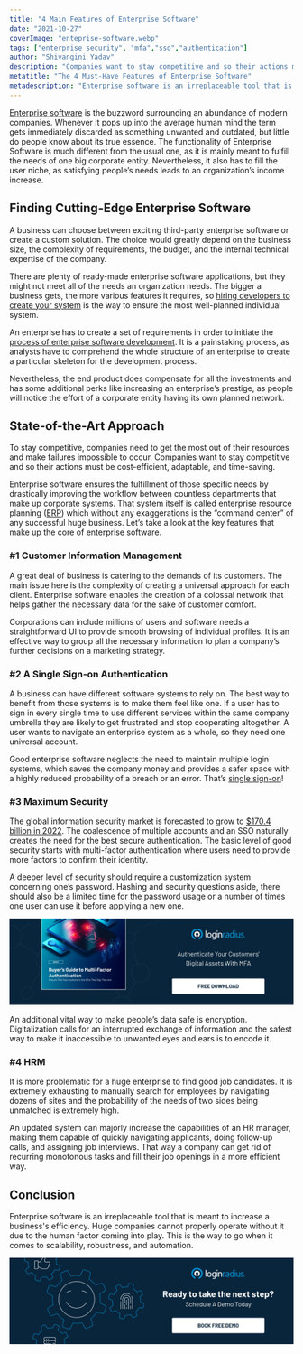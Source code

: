 ```yaml
---
title: "4 Main Features of Enterprise Software"
date: "2021-10-27"
coverImage: "enteprise-software.webp"
tags: ["enterprise security", "mfa","sso","authentication"]
author: "Shivangini Yadav"
description: "Companies want to stay competitive and so their actions must be cost-efficient, adaptable, and time-saving. Enterprise software ensures the fulfillment of those specific needs by drastically improving the workflow between countless departments that make up corporate systems."
metatitle: "The 4 Must-Have Features of Enterprise Software"
metadescription: "Enterprise software is an irreplaceable tool that is meant to increase a business' efficiency. Learn about the four must-have features in your enterprise software."
---
```


[Enterprise software](https://en.wikipedia.org/wiki/Enterprise_software) is the buzzword surrounding an abundance of modern companies. Whenever it pops up into the average human mind the term gets immediately discarded as something unwanted and outdated, but little do people know about its true essence. The functionality of Enterprise Software is much different from the usual one, as it is mainly meant to fulfill the needs of one big corporate entity. Nevertheless, it also has to fill the user niche, as satisfying people’s needs leads to an organization’s income increase. 


## Finding Cutting-Edge Enterprise Software

A business can choose between exciting third-party enterprise software or create a custom solution. The choice would greatly depend on the business size, the complexity of requirements, the budget, and the internal technical expertise of the company.

There are plenty of ready-made enterprise software applications, but they might not meet all of the needs an organization needs. The bigger a business gets, the more various features it requires, so <a rel="nofollow" href="https://talmatic.com/blog/team-management/tips-to-find-best-programmers-for-startup/">hiring developers to create your system</a> is the way to ensure the most well-planned individual system.

An enterprise has to create a set of requirements in order to initiate the [process of enterprise software development](https://www.scnsoft.com/software-development/enterprise#stages). It is a painstaking process, as analysts have to comprehend the whole structure of an enterprise to create a particular skeleton for the development process.

Nevertheless, the end product does compensate for all the investments and has some additional perks like increasing an enterprise’s prestige, as people will notice the effort of a corporate entity having its own planned network.  


## State-of-the-Art Approach  

To stay competitive, companies need to get the most out of their resources and make failures impossible to occur. Companies want to stay competitive and so their actions must be cost-efficient, adaptable, and time-saving. 

Enterprise software ensures the fulfillment of those specific needs by drastically improving the workflow between countless departments that make up corporate systems. That system itself is called enterprise resource planning ([ERP](https://www.oracle.com/erp/what-is-erp/)) which without any exaggerations is the “command center” of any successful huge business. Let’s take a look at the key features that make up the core of enterprise software. 


### #1 Customer Information Management 

A great deal of business is catering to the demands of its customers. The main issue here is the complexity of creating a universal approach for each client. Enterprise software enables the creation of a colossal network that helps gather the necessary data for the sake of customer comfort. 

Corporations can include millions of users and software needs a straightforward UI to provide smooth browsing of individual profiles. It is an effective way to group all the necessary information to plan a company’s further decisions on a marketing strategy. 


### #2 A Single Sign-on Authentication  

A business can have different software systems to rely on. The best way to benefit from those systems is to make them feel like one. If a user has to sign in every single time to use different services within the same company umbrella they are likely to get frustrated and stop cooperating altogether. A user wants to navigate an enterprise system as a whole, so they need one universal account. 

Good enterprise software neglects the need to maintain multiple login systems, which saves the company money and provides a safer space with a highly reduced probability of a breach or an error. That’s [single sign-on](https://www.loginradius.com/blog/identity/what-is-single-sign-on/)! 


### #3 Maximum Security  

The global information security market is forecasted to grow to [$170.4 billion in 2022](https://www.packetlabs.net/cybersecurity-statistics-2021/). The coalescence of multiple accounts and an SSO naturally creates the need for the best secure authentication. The basic level of good security starts with multi-factor authentication where users need to provide more factors to confirm their identity. 

A deeper level of security should require a customization system concerning one’s password. Hashing and security questions aside, there should also be a limited time for the password usage or a number of times one user can use it before applying a new one. 

[![EB-GD-to-MFA](EB-GD-to-MFA.webp)](https://www.loginradius.com/resource/ebook/buyers-guide-to-multi-factor-authentication/)

An additional vital way to make people’s data safe is encryption. Digitalization calls for an interrupted exchange of information and the safest way to make it inaccessible to unwanted eyes and ears is to encode it. 


### #4 HRM  

It is more problematic for a huge enterprise to find good job candidates. It is extremely exhausting to manually search for employees by navigating dozens of sites and the probability of the needs of two sides being unmatched is extremely high. 

An updated system can majorly increase the capabilities of an HR manager, making them capable of quickly navigating applicants, doing follow-up calls, and assigning job interviews. That way a company can get rid of recurring monotonous tasks and fill their job openings in a more efficient way.


## Conclusion

Enterprise software is an irreplaceable tool that is meant to increase a business's efficiency. Huge companies cannot properly operate without it due to the human factor coming into play. This is the way to go when it comes to scalability, robustness, and automation.

[![book-a-demo-loginradius](../../assets/book-a-demo-loginradius.webp)](https://www.loginradius.com/contact-us?utm_source=blog&utm_medium=web&utm_campaign=4-features-enterprise-software)
